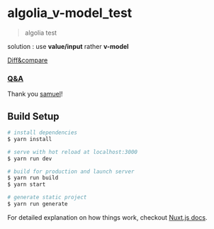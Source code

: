 # algolia_v-model_test

> algolia test

solution : use **value/input** rather **v-model**


[Diff&compare](https://github.com/amicohn/algolia_v-model_test/commit/edc62e1b215b12fdcbcdada71596b1b42a7f2b74#diff-38859641a51a06ca238e305bc50af5c4)

### [Q&A](https://discourse.algolia.com/t/v-model-vue-js-and-vuetify/7044)
Thank you [samuel](https://discourse.algolia.com/u/samuel.vaillant/summary)!

## Build Setup

``` bash
# install dependencies
$ yarn install

# serve with hot reload at localhost:3000
$ yarn run dev

# build for production and launch server
$ yarn run build
$ yarn start

# generate static project
$ yarn run generate
```

For detailed explanation on how things work, checkout [Nuxt.js docs](https://nuxtjs.org).
